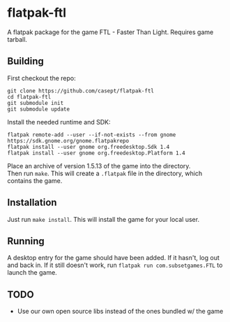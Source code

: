 # flatpak-ftl     

A flatpak package for the game FTL - Faster Than Light. Requires game tarball.     

## Building     
First checkout the repo:       
```
git clone https://github.com/casept/flatpak-ftl     
cd flatpak-ftl   
git submodule init     
git submodule update     
```

Install the needed runtime and SDK:        
```
flatpak remote-add --user --if-not-exists --from gnome https://sdk.gnome.org/gnome.flatpakrepo       
flatpak install --user gnome org.freedesktop.Sdk 1.4      
flatpak install --user gnome org.freedesktop.Platform 1.4          
```
Place an archive of version 1.5.13 of the game into the directory.     
Then run `make`. This will create a `.flatpak` file in the directory, which contains the game.     

## Installation      
Just run `make install`. This will install the game for your local user.     

## Running        
A desktop entry for the game should have been added. If it hasn't, log out and back in. If it still doesn't work, run `flatpak run com.subsetgames.FTL` to launch the game.     

## TODO      
* Use our own open source libs instead of the ones bundled w/ the game
